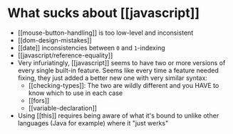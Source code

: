 # What sucks about [[javascript]]

* [[mouse-button-handling]] is too low-level and inconsistent
* [[dom-design-mistakes]]
* [[date]] inconsistencies between `0` and `1`-indexing
* [[javascript/reference-equality]]
* Very infuriatingly, [[javascript]] seems to have two or more versions of every single built-in feature. Seems like every time a feature needed fixing, they just added a better new one with very similar syntax:
  * [[checking-types]]: The two are wildly different and you HAVE to know which to use in each case
  * [[fors]]
  * [[variable-declaration]]
* Using [[this]] requires being aware of what it's bound to unlike other languages (Java for example) where it "just werks"
